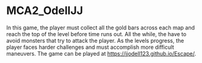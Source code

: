 # MCA2_OdellJJ
In this game, the player must collect all the gold bars across each map and reach the top of the level before time runs out. All the while, the have to avoid monsters that try to attack the player. As the levels progress, the player faces harder challenges and must accomplish more difficult maneuvers. The game can be played at https://jjodell123.github.io/Escape/.
